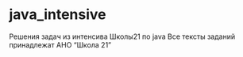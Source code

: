 # java_intensive
Решения задач из интенсива Школы21 по java
Все тексты заданий принадлежат АНО “Школа 21”
